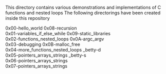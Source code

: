 This directory contains various demonstrations and implementations of C functions and nested loops
The following directorings have been created inside this repository

0x00-hello_world                  0x08-recursion                                                                                        
0x01-variables_if_else_while      0x09-static_libraries                                                                                 
0x02-functions_nested_loops       0x0A-argc_argv                                                                                        
0x03-debugging                    0x0B-malloc_free                                                                                      
0x04-more_functions_nested_loops  _betty-d                                                                                              
0x05-pointers_arrays_strings      _betty-s                                                                                              
0x06-pointers_arrays_strings                                                                                                   
0x07-pointers_arrays_strings
